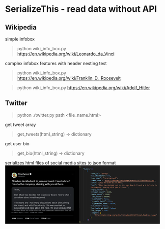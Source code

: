 # SerializeThis - read data without API

## Wikipedia

simple infobox
> python wiki_info_box.py https://en.wikipedia.org/wiki/Leonardo_da_Vinci

complex infobox features with header nesting test
> python wiki_info_box.py https://en.wikipedia.org/wiki/Franklin_D._Roosevelt

> python wiki_info_box.py https://en.wikipedia.org/wiki/Adolf_Hitler

## Twitter

> python ./twitter.py path <file_name.html>

get tweet array
>get_tweets(html_string) -> dictionary

get user bio
>get_bio(html_string) -> dictionary

serializes html files of social media sites to json format
![alt text](yes.png)


